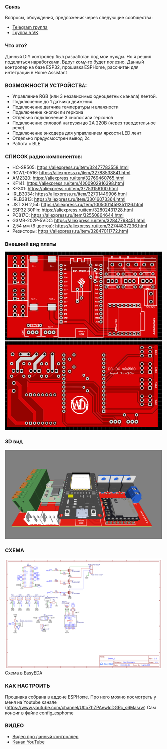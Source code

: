 ### Связь
Вопросы, обсуждения, предложения через следующие сообщества:
* [Telegram группа](https://t.me/ivahov_wgi)
* [Группа в VK](https://vk.com/club204251683)

### Что это?
Данный DIY контролер был разработан под мои нужды. Но я решил поделиться наработками. Вдруг кому-то будет полезно. Данный контролер на базе ESP32, прошивка ESPHome, рассчитан для интеграции в Home Assistant


### ВОЗМОЖНОСТИ УСТРОЙСТВА:
* Управление RGB (или 3 независимых одноцветных канала) лентой.
* Подключение до 1 датчикa движения.
* Подключение датчика температуры и влажности
* Подключение кнопки ли геркона
* Отдельно подключение 3 кнопок или герконов
* Подключение силовой нагрузки до 2А 220В (через твердотельное реле).
* Подключение энкодера для упраплением яркости LED лент
* Отдельно предусмострен вывод i2c
* Работа с BLE


### СПИСОК радио компонентов:
* HC-SR505:
https://aliexpress.ru/item/32477783558.html
* RCWL-0516:
https://aliexpress.ru/item/32788538841.html
* AM2320:
https://aliexpress.ru/item/32769460765.html
* KF141:
https://aliexpress.ru/item/4000902916398.html
* KF301:
https://aliexpress.ru/item/32753156100.html
* IRLB3034:
https://aliexpress.ru/item/32701449906.html
* IRLB3813:
https://aliexpress.ru/item/33016073364.html
* JST XH 2,54:
https://aliexpress.ru/item/1005001459351126.html
* ESP32 30Pin:
https://aliexpress.ru/item/32802431728.html
* PC817C:
https://aliexpress.ru/item/32550864644.html
* G3MB-202P-5VDC:
https://aliexpress.ru/item/32847768451.html
* 2,54 мм (6 цветов):
https://aliexpress.ru/item/32744837236.html
* Резисторы:
https://aliexpress.ru/item/32847011772.html

### Внешний вид платы
![Схема](https://github.com/White-SinSay/wdi-koridor/blob/main/images/PCB_layer_up.png)
![Схема](https://github.com/White-SinSay/wdi-koridor/blob/main/images/PCB_layer_down.png)
### 3D вид
![Схема](https://github.com/White-SinSay/wdi-koridor/blob/main/images/PCB_3D.png)
### СХЕМА
![Схема](https://github.com/White-SinSay/wdi-koridor/blob/main/images/Schematic.png)
[Схема в EasyEDA](https://oshwlab.com/ivahov555/wdi-esp32_koridor)
### КАК НАСТРОИТЬ
Прошивка собрана в аддоне ESPHome.
Про него можно посмотреть у меня на Youtube канале (https://www.youtube.com/channel/UCoZhZPAewlcDGRc_s6Masrw)
Сам конфиг в файле config_esphome
 

### ВИДЕО

* <a href="https://youtu.be/2g3mg0SKGKM"> Видео про данный контроллер</a>
* <a href="https://youtube.com/user/ivahov555">Канал YouTube</a>



